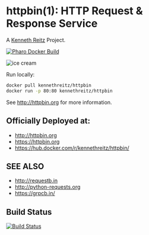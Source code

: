 # httpbin(1): HTTP Request & Response Service

A [Kenneth Reitz](http://kennethreitz.org/bitcoin) Project.

[![Pharo Docker Build](https://github.com/ba-st-dependencies/httpbin/actions/workflows/docker-build.yml/badge.svg)](https://github.com/ba-st-dependencies/httpbin/actions/workflows/docker-build.yml)

![ice cream](http://farm1.staticflickr.com/572/32514669683_4daf2ab7bc_k_d.jpg)

Run locally:
```sh
docker pull kennethreitz/httpbin
docker run -p 80:80 kennethreitz/httpbin
```

See http://httpbin.org for more information.

## Officially Deployed at:

- http://httpbin.org
- https://httpbin.org
- https://hub.docker.com/r/kennethreitz/httpbin/

## SEE ALSO

- http://requestb.in
- http://python-requests.org
- https://grpcb.in/

## Build Status

[![Build Status](https://travis-ci.org/requests/httpbin.svg?branch=master)](https://travis-ci.org/requests/httpbin)
